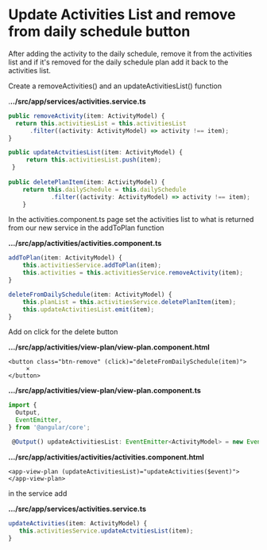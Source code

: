 # Update Activities List and remove from daily schedule button

After adding the activity to the daily schedule, remove it from the activities list and if it's removed for the daily schedule plan add it back to the activities list.

Create a removeActivities\(\) and an updateActivitiesList\(\) function

.**../src/app/services/activities.service.ts**

```typescript
public removeActivity(item: ActivityModel) {
  return this.activitiesList = this.activitiesList
      .filter((activity: ActivityModel) => activity !== item);
}

public updateActvitiesList(item: ActivityModel) {
     return this.activitiesList.push(item);
 }
 
public deletePlanItem(item: ActivityModel) {
    return this.dailySchedule = this.dailySchedule
            .filter((activity: ActivityModel) => activity !== item);
    }
```

In the activities.component.ts page set the activities list to what is returned from our new service in the addToPlan function

**.../src/app/activities/activities.component.ts**

```typescript
addToPlan(item: ActivityModel) {
    this.activitiesService.addToPlan(item);
    this.activities = this.activitiesService.removeActivity(item);
}

deleteFromDailySchedule(item: ActivityModel) {
    this.planList = this.activitiesService.deletePlanItem(item);
    this.updateActivitiesList.emit(item);
}
```

Add on click for the delete button

**.../src/app/activities/view-plan/view-plan.component.html**

```markup
<button class="btn-remove" (click)="deleteFromDailySchedule(item)">
     ×
</button>
```

**.../src/app/activities/view-plan/view-plan.component.ts**

```typescript
import {
  Output,
  EventEmitter,
} from '@angular/core';
```

```typescript
 @Output() updateActivitiesList: EventEmitter<ActivityModel> = new EventEmitter<ActivityModel>();
```

**.../src/app/activities/activities/activities.component.html**

```markup
<app-view-plan (updateActivitiesList)="updateActivities($event)"></app-view-plan>
```

in the service add

**.../src/app/services/activities.service.ts**

```typescript
updateActivities(item: ActivityModel) {
   this.activitiesService.updateActvitiesList(item);
}
```

